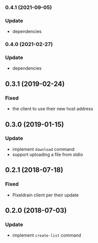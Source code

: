 ### 0.4.1 (2021-09-05)
### Update
- dependencies

### 0.4.0 (2021-02-27)
### Update
- dependencies

## 0.3.1 (2019-02-24)
### Fixed
- the client to use their new host address


## 0.3.0 (2019-01-15)
### Update
- implement `download` command
- support uploading a file from stdio


## 0.2.1 (2018-07-18)
### Fixed
- Pixeldrain client per their update


## 0.2.0 (2018-07-03)
### Update
- implement `create-list` command
